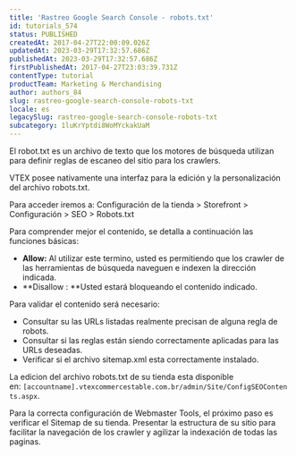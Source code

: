 ```yaml
---
title: 'Rastreo Google Search Console - robots.txt'
id: tutorials_574
status: PUBLISHED
createdAt: 2017-04-27T22:00:09.026Z
updatedAt: 2023-03-29T17:32:57.686Z
publishedAt: 2023-03-29T17:32:57.686Z
firstPublishedAt: 2017-04-27T23:03:39.731Z
contentType: tutorial
productTeam: Marketing & Merchandising
author: authors_84
slug: rastreo-google-search-console-robots-txt
locale: es
legacySlug: rastreo-google-search-console-robots-txt
subcategory: 1luKrYptdi8WoMYckakUaM
---
```


El robot.txt es un archivo de texto que los motores de búsqueda utilizan para definir reglas de escaneo del sitio para los crawlers.

VTEX posee nativamente una interfaz para la edición y la personalización del archivo robots.txt.

Para acceder iremos a: Configuración de la tienda > Storefront > Configuración > SEO > Robots.txt

Para comprender mejor el contenido, se detalla a continuación las funciones básicas:

- **Allow:** Al utilizar este termino, usted es permitiendo que los crawler de las herramientas de búsqueda naveguen e indexen la dirección indicada.
- **Disallow : **Usted estará bloqueando el contenido indicado.

Para validar el contenido será necesario:

- Consultar su las URLs listadas realmente precisan de alguna regla de robots.
- Consultar si las reglas están siendo correctamente aplicadas para las URLs deseadas.
- Verificar si el archivo sitemap.xml esta correctamente instalado.

La edicion del archivo robots.txt de su tienda esta disponible en: `[accountname].vtexcommercestable.com.br/admin/Site/ConfigSEOContents.aspx`.

Para la correcta configuración de Webmaster Tools, el próximo paso es verificar el Sitemap de su tienda. Presentar la estructura de su sitio para facilitar la navegación de los crawler y agilizar la indexación de todas las paginas.

